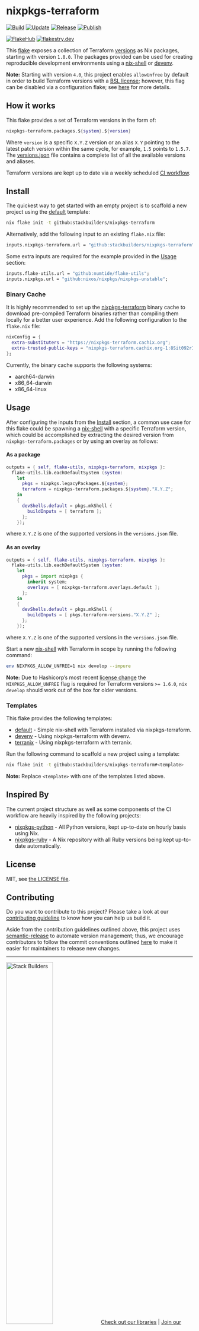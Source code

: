 # nixpkgs-terraform

[![Build](https://github.com/stackbuilders/nixpkgs-terraform/actions/workflows/build.yml/badge.svg)](https://github.com/stackbuilders/nixpkgs-terraform/actions/workflows/build.yml)
[![Update](https://github.com/stackbuilders/nixpkgs-terraform/actions/workflows/update.yml/badge.svg)](https://github.com/stackbuilders/nixpkgs-terraform/actions/workflows/update.yml)
[![Release](https://github.com/stackbuilders/nixpkgs-terraform/actions/workflows/release.yml/badge.svg)](https://github.com/stackbuilders/nixpkgs-terraform/actions/workflows/release.yml)
[![Publish](https://github.com/stackbuilders/nixpkgs-terraform/actions/workflows/publish.yml/badge.svg)](https://github.com/stackbuilders/nixpkgs-terraform/actions/workflows/publish.yml)

[![FlakeHub](https://img.shields.io/endpoint?url=https://flakehub.com/f/stackbuilders/nixpkgs-terraform/badge)](https://flakehub.com/flake/stackbuilders/nixpkgs-terraform)
[![flakestry.dev](https://flakestry.dev/api/badge/flake/github/stackbuilders/nixpkgs-terraform)](https://flakestry.dev/flake/github/stackbuilders/nixpkgs-terraform/)

This [flake](https://nixos.wiki/wiki/Flakes) exposes a collection of Terraform
[versions](versions.json) as Nix packages, starting with version `1.0.0`. The
packages provided can be used for creating reproducible development
environments using a [nix-shell] or [devenv](https://devenv.sh).

**Note:** Starting with version `4.0`, this project enables `allowUnfree` by
default in order to build Terraform versions with a [BSL
license][license-change]; however, this flag can be disabled via a
configuration flake; see [here](templates/config) for more details.

## How it works

This flake provides a set of Terraform versions in the form of:

```nix
nixpkgs-terraform.packages.${system}.${version}
```

Where `version` is a specific `X.Y.Z` version or an alias `X.Y` pointing to the
latest patch version within the same cycle, for example, `1.5` points to
`1.5.7`. The [versions.json](./versions.json) file contains a complete list of
all the available versions and aliases.

Terraform versions are kept up to date via a weekly scheduled [CI
workflow](.github/workflows/update.yml).

## Install

The quickest way to get started with an empty project is to scaffold a new
project using the [default](templates/default) template:

```sh
nix flake init -t github:stackbuilders/nixpkgs-terraform
```

Alternatively, add the following input to an existing `flake.nix` file:

```nix
inputs.nixpkgs-terraform.url = "github:stackbuilders/nixpkgs-terraform";
```

Some extra inputs are required for the example provided in the [Usage](#usage)
section:

```nix
inputs.flake-utils.url = "github:numtide/flake-utils";
inputs.nixpkgs.url = "github:nixos/nixpkgs/nixpkgs-unstable";
```

### Binary Cache

It is highly recommended to set up the
[nixpkgs-terraform](https://nixpkgs-terraform.cachix.org) binary cache to
download pre-compiled Terraform binaries rather than compiling them locally for
a better user experience. Add the following configuration to the `flake.nix`
file:

```nix
nixConfig = {
  extra-substituters = "https://nixpkgs-terraform.cachix.org";
  extra-trusted-public-keys = "nixpkgs-terraform.cachix.org-1:8Sit092rIdAVENA3ZVeH9hzSiqI/jng6JiCrQ1Dmusw=";
};
```

Currently, the binary cache supports the following systems:

- aarch64-darwin
- x86_64-darwin
- x86_64-linux

## Usage

After configuring the inputs from the [Install](#install) section, a common use
case for this flake could be spawning a [nix-shell] with a specific Terraform
version, which could be accomplished by extracting the desired version from
`nixpkgs-terraform.packages` or by using an overlay as follows:

#### As a package

```nix
outputs = { self, flake-utils, nixpkgs-terraform, nixpkgs }:
  flake-utils.lib.eachDefaultSystem (system:
    let
      pkgs = nixpkgs.legacyPackages.${system};
      terraform = nixpkgs-terraform.packages.${system}."X.Y.Z";
    in
    {
      devShells.default = pkgs.mkShell {
        buildInputs = [ terraform ];
      };
    });
```
where `X.Y.Z` is one of the supported versions in the `versions.json` file.

#### As an overlay

```nix
outputs = { self, flake-utils, nixpkgs-terraform, nixpkgs }:
  flake-utils.lib.eachDefaultSystem (system:
    let
      pkgs = import nixpkgs {
        inherit system;
        overlays = [ nixpkgs-terraform.overlays.default ];
      };
    in
    {
      devShells.default = pkgs.mkShell {
        buildInputs = [ pkgs.terraform-versions."X.Y.Z" ];
      };
    });
```
where `X.Y.Z` is one of the supported versions in the `versions.json` file.

Start a new [nix-shell] with Terraform in scope by running the following
command:

```sh
env NIXPKGS_ALLOW_UNFREE=1 nix develop --impure
```

**Note:** Due to Hashicorp’s most recent [license change][license-change] the
`NIXPKGS_ALLOW_UNFREE` flag is required for Terraform versions `>= 1.6.0`, `nix
develop` should work out of the box for older versions.

### Templates

This flake provides the following templates:

- [default](templates/default) - Simple nix-shell with Terraform installed via
  nixpkgs-terraform.
- [devenv](templates/devenv) - Using nixpkgs-terraform with devenv.
- [terranix](templates/terranix) - Using nixpkgs-terraform with terranix.

Run the following command to scaffold a new project using a template:

```sh
nix flake init -t github:stackbuilders/nixpkgs-terraform#<template>
```

**Note:** Replace `<template>` with one of the templates listed above.

## Inspired By

The current project structure as well as some components of the CI workflow are
heavily inspired by the following projects:

- [nixpkgs-python](https://github.com/cachix/nixpkgs-python) - All Python
  versions, kept up-to-date on hourly basis using Nix.
- [nixpkgs-ruby](https://github.com/bobvanderlinden/nixpkgs-ruby) - A Nix
  repository with all Ruby versions being kept up-to-date automatically.

## License

MIT, see [the LICENSE file](LICENSE).

## Contributing

Do you want to contribute to this project? Please take a look at our
[contributing guideline](docs/CONTRIBUTING.md) to know how you can help us
build it.

Aside from the contribution guidelines outlined above, this project uses
[semantic-release] to automate version management; thus, we encourage
contributors to follow the commit conventions outlined
[here](https://semantic-release.gitbook.io/semantic-release/#commit-message-format)
to make it easier for maintainers to release new changes.

---

<img src="https://cdn.stackbuilders.com/media/images/Sb-supports.original.png" alt="Stack Builders" width="50%"></img>
[Check out our libraries](https://github.com/stackbuilders/) | [Join our
team](https://www.stackbuilders.com/join-us/)

[license-change]: https://www.hashicorp.com/blog/hashicorp-adopts-business-source-license
[nix-shell]: https://nixos.wiki/wiki/Development_environment_with_nix-shell
[semantic-release]: https://semantic-release.gitbook.io/semantic-release/

